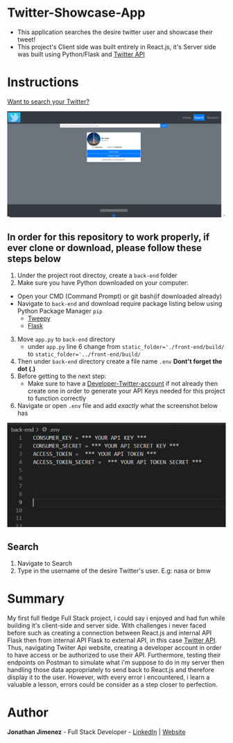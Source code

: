 # Twitter-Showcase-App

- This application searches the desire twitter user and showcase their tweet!
- This project's Client side was built entirely in React.js, it's Server side was built using Python/Flask and [Twitter API](https://developer.twitter.com/en/products/twitter-api)

# Instructions

[Want to search your Twitter?](https://twitter-tweet-tag.herokuapp.com/search)

![](./front-end/src/images/preview.png)

## In order for this repository to work properly, if ever clone or download, please follow these steps below

1. Under the project root directoy, create a `back-end` folder
2. Make sure you have Python downloaded on your computer:

- Open your CMD (Command Prompt) or git bash(if downloaded already)
- Navigate to `back-end` and download require package listing below using Python Package Manager `pip`
  - [Tweepy](http://docs.tweepy.org/en/latest/install.html)
  - [Flask](https://flask.palletsprojects.com/en/1.1.x/installation/#install-flask)

3. Move `app.py` to `back-end` directory
   - under `app.py` line 6 change from `static_folder='./front-end/build/` to `static_folder='../front-end/build/`
4. Then under `back-end` directory create a file name `.env` **Dont't forget the dot (.)**
5. Before getting to the next step:
   - Make sure to have a [Developer-Twitter-account](https://developer.twitter.com/en/docs) if not already then create one in order to generate your API Keys needed for this project to function correctly
6. Navigate or open `.env` file and add _exactly_ what the screenshot below has

![](./front-end/src/images/ENV_EXAMPLE1.png)

## Search

1. Navigate to Search
2. Type in the username of the desire Twitter's user. E.g: nasa or bmw

# Summary

My first full fledge Full Stack project, i could say i enjoyed and had fun while building it's client-side and server side. With challenges i never faced before such as creating a connection between React.js and internal API Flask then from internal API Flask to external API, in this case [Twitter API](https://developer.twitter.com/en/products/twitter-api). Thus, navigating Twiiter Api website, creating a developer account in order to have access or be authorized to use their API. Furthermore, testing their endpoints on Postman to simulate what i'm suppose to do in my server then handling those data appropriately to send back to React.js and therefore display it to the user. However, with every error i encountered, i learn a valuable a lesson, errors could be consider as a step closer to perfection.

# Author

**Jonathan Jimenez** - Full Stack Developer - [LinkedIn](https://www.linkedin.com/in/jonathan-jimenez101/) | [Website](https://jonathan-jimenez.herokuapp.com/)
